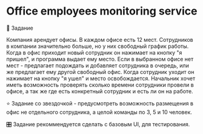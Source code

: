 # Office employees monitoring service

📌 Задание

Компания арендует офисы. В каждом офисе есть 12 мест. Сотрудников в компании значительно больше, но у них свободный график работы. Когда в офис приходит новый сотрудник он нажимает на кнопку "я пришел", и программа выдает ему место. Если в выбранном офисе нет мест - предлагает подождать и добавляет сотрудника в очередь, или же предлагает ему другой свободный офис. Когда сотрудник уходит он нажимает на кнопку "я ушел" и место освобождается. Начальник хочет иметь возможность проверять сколько времени сотрудники провели в офисе, а так же где есть конкретный сотрудник и есть ли он на работе. 

⭐️ Задание со звездочкой - предусмотреть возможность размещения в офис не отдельного сотрудника, а целой команды по 3, 5 и 10 человек.

🎛 Задание рекоммендуется сделать с  базовым UI, для тестирования.
